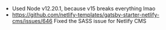 * Used Node v12.20.1, because v15 breaks everything lmao 
* https://github.com/netlify-templates/gatsby-starter-netlify-cms/issues/646 Fixed the SASS issue for Netlify CMS